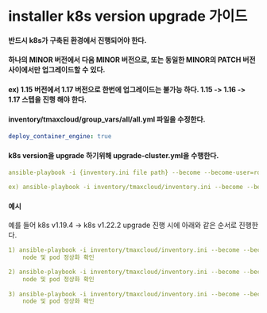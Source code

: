 # installer k8s version upgrade 가이드

#### 반드시 k8s가 구축된 환경에서 진행되어야 한다.
#### 하나의 MINOR 버전에서 다음 MINOR 버전으로, 또는 동일한 MINOR의 PATCH 버전 사이에서만 업그레이드할 수 있다.
#### ex) 1.15 버전에서 1.17 버전으로 한번에 업그레이드는 불가능 하다. 1.15 -> 1.16 -> 1.17 스텝을 진행 해야 한다.

#### inventory/tmaxcloud/group_vars/all/all.yml 파일을 수정한다.
```yml
deploy_container_engine: true
```

#### k8s version을 upgrade 하기위해 upgrade-cluster.yml을 수행한다.
```yml
ansible-playbook -i {inventory.ini file path} --become --become-user=root upgrade-cluster.yml -e kube_version={k8s_version} -v

ex) ansible-playbook -i inventory/tmaxcloud/inventory.ini --become --become-user=root upgrade-cluster.yml -e kube_version=v1.22.2 -v
```

#### 예시

예를 들어 k8s v1.19.4 -> k8s v1.22.2 upgrade 진행 시에 아래와 같은 순서로 진행한다.

```yml
1) ansible-playbook -i inventory/tmaxcloud/inventory.ini --become --become-user=root upgrade-cluster.yml -e kube_version=v1.20.2 -v
    node 및 pod 정상화 확인

2) ansible-playbook -i inventory/tmaxcloud/inventory.ini --become --become-user=root upgrade-cluster.yml -e kube_version=v1.21.2 -v
    node 및 pod 정상화 확인
    
3) ansible-playbook -i inventory/tmaxcloud/inventory.ini --become --become-user=root upgrade-cluster.yml -e kube_version=v1.22.3 -v
    node 및 pod 정상화 확인
```
